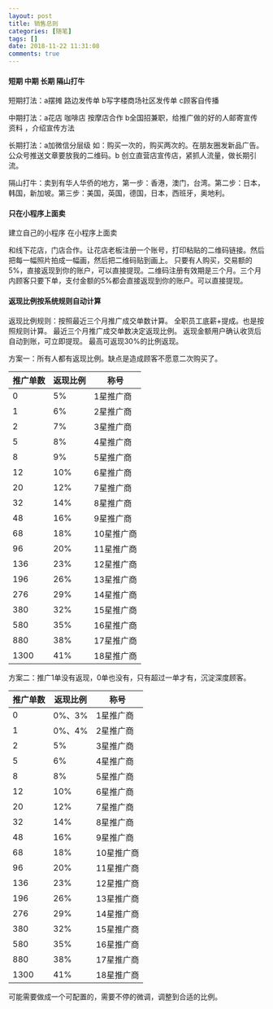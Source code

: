 ```yaml
---
layout: post
title: 销售总则
categories: [随笔]
tags: []
date: 2018-11-22 11:31:08
comments: true
---
```


#### 短期 中期 长期 隔山打牛

短期打法：a摆摊 路边发传单 b写字楼商场社区发传单  c顾客自传播

中期打法：a花店 咖啡店 按摩店合作   b全国招兼职，给推广做的好的人邮寄宣传资料 ，介绍宣传方法

长期打法：a加微信分层级 如：购买一次的，购买两次的。在朋友圈发新品广告。公众号推送文章要放我的二维码。b 创立直营店宣传店，紧抓人流量，做长期引流。

隔山打牛：卖到有华人华侨的地方，第一步：香港，澳门，台湾。第二步：日本，韩国，新加坡。第三步：美国，英国，德国，日本，西班牙，奥地利。

#### 只在小程序上面卖

建立自己的小程序
在小程序上面卖

和线下花店，门店合作。让花店老板注册一个账号，打印粘贴的二维码链接。然后把每一幅照片拍成一幅画，然后把二维码贴到画上。
只要有人购买，交易额的5%，直接返现到你的账户，可以直接提现。二维码注册有效期是三个月。三个月内顾客只要下单，支付金额的5%都会直接返现到你的账户。可以直接提现。

#### 返现比例按系统规则自动计算

返现比例规则：按照最近三个月推广成交单数计算。
全职员工底薪+提成。也是按照规则计算。
最近三个月推广成交单数决定返现比例。
返现金额用户确认收货后自动到账，可立即提现。
最高可返现30%的比例返现。


方案一：所有人都有返现比例。缺点是造成顾客不愿意二次购买了。

| 推广单数 | 返现比例 | 称号 |
| --- | --- | --- |
| 0 | 5% | 1星推广商 |
| 1 | 6% | 2星推广商 |
| 2 | 7% | 3星推广商 |
| 5 | 8% | 4星推广商 |
| 8 | 9% | 5星推广商 |
| 12 | 10% | 6星推广商 |
| 20 | 12% | 7星推广商 |
| 32 | 14% | 8星推广商 |
| 48 | 16% | 9星推广商 |
| 68 | 18% | 10星推广商 |
| 96 | 20% | 11星推广商|
| 136 | 23% | 12星推广商 |
| 196 | 26% | 13星推广商 |
| 276 | 29% | 14星推广商 |
| 380 | 32% | 15星推广商 |
| 580 | 35% | 16星推广商 |
| 880 | 38% | 17星推广商 |
| 1300 | 41% | 18星推广商 |


方案二：推广1单没有返现，0单也没有，只有超过一单才有，沉淀深度顾客。

| 推广单数 | 返现比例 | 称号 |
| --- | --- | --- |
| 0 | 0%、3% | 1星推广商 |
| 1 | 0%、4% | 2星推广商 |
| 2 | 5% | 3星推广商 |
| 5 | 6% | 4星推广商 |
| 8 | 8% | 5星推广商 |
| 12 | 10% | 6星推广商 |
| 20 | 12% | 7星推广商 |
| 32 | 14% | 8星推广商 |
| 48 | 16% | 9星推广商 |
| 68 | 18% | 10星推广商 |
| 96 | 20% | 11星推广商|
| 136 | 23% | 12星推广商 |
| 196 | 26% | 13星推广商 |
| 276 | 29% | 14星推广商 |
| 380 | 32% | 15星推广商 |
| 580 | 35% | 16星推广商 |
| 880 | 38% | 17星推广商 |
| 1300 | 41% | 18星推广商 |

可能需要做成一个可配置的，需要不停的微调，调整到合适的比例。

